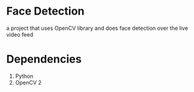 # Face Detection 
a project that uses OpenCV library  and does face detection over the live video feed
# Dependencies 
1. Python 
2. OpenCV 2 
